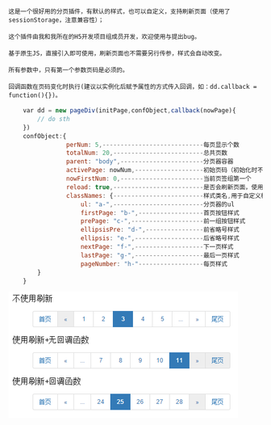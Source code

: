 	这是一个很好用的分页插件，有默认的样式，也可以自定义，支持刷新页面（使用了sessionStorage，注意兼容性）；
	
	这个插件由我和我所在的H5开发项目组成员开发，欢迎使用与提出bug。
	
	基于原生JS，直接引入即可使用，刷新页面也不需要另行传参，样式会自动改变。
	
	所有参数中，只有第一个参数页码是必须的。
	
	回调函数在页码变化时执行(建议以实例化后赋予属性的方式传入回调，如：dd.callback = function(){})。

```javascript
    var dd = new pageDiv(initPage,confObject,callback(nowPage){
        // do sth
    })
    confObject:{
                perNum: 5,----------------------------每页显示个数
                totalNum: 20,-------------------------总共页数
                parent: "body",-----------------------分页器容器
                activePage: nowNum,-------------------初始页码（初始化时不必在confObject里传）
                nowFirstNum: 0,-----------------------当前页签组第一个
                reload: true,-------------------------是否会刷新页面，使用ajax时将其设为false，提高效率
                classNames: {-------------------------样式类名,用于自定义样式
                    ul: "a-",-------------------------分页器的ul
                    firstPage: "b-",------------------首页按钮样式
                    prePage: "c-",--------------------前一组按钮样式
                    ellipsisPre: "d-",----------------前省略号样式
                    ellipsis: "e-",-------------------后省略号样式
                    nextPage: "f-",-------------------下一页样式
                    lastPage: "g-",-------------------最后一页样式
                    pageNumber: "h-"------------------每页样式
        }
    }
```
![img](https://github.com/TerryBeanX2/pageDiv/raw/master/egImg/aaa.png)
